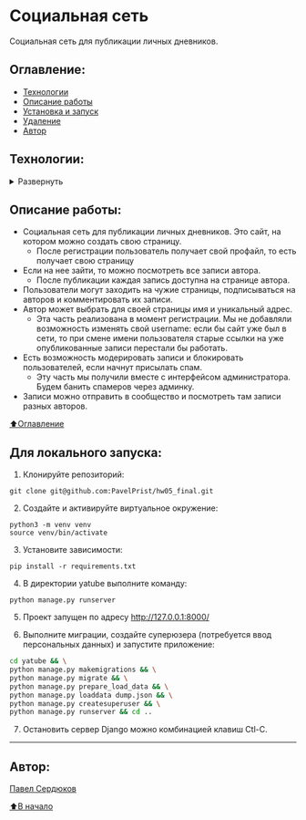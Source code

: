 # Социальная сеть

Социальная сеть для публикации личных дневников. 



## Оглавление:
- [Технологии](#технологии)
- [Описание работы](#описание-работы)
- [Установка и запуск](#установка-и-запуск)
- [Удаление](#удаление)
- [Автор](#автор)



## Технологии:
<details><summary>Развернуть</summary>

**Языки программирования, библиотеки и модули:**

[![Python](https://img.shields.io/badge/python-3.7%20%7C%203.8%20%7C%203.9%20%7C%203.10%20%7C%203.11-blue?logo=python)](https://www.python.org/)
[![Requests](https://img.shields.io/badge/-Requests:_HTTP_for_Humans™-464646?logo=Python)](https://pypi.org/project/requests/)
[![Pillow](https://img.shields.io/badge/-Pillow-464646?logo=Python)](https://pypi.org/project/Pillow/)

[![HTML](https://img.shields.io/badge/-HTML-464646?logo=HTML)](https://html.spec.whatwg.org/multipage/)


**Фреймворк, расширения и библиотеки:**

[![Django](https://img.shields.io/badge/-Django-464646?logo=Django)](https://www.djangoproject.com/)
[![sorl-thumbnail](https://img.shields.io/badge/-sorl--thumbnail-464646?logo=sorl-thumbnail)](https://sorl-thumbnail.readthedocs.io/en/latest/)


**База данных:**

[![SQLite3](https://img.shields.io/badge/-SQLite3-464646?logo=SQLite)](https://www.sqlite.com/version3.html)
[![PostgreSQL](https://img.shields.io/badge/-PostgreSQL-464646?logo=PostgreSQL)](https://www.postgresql.org/)



**Тестирование:**

[![Pytest](https://img.shields.io/badge/-Pytest-464646?logo=Pytest)](https://docs.pytest.org/en/latest/)
[![Pytest-cov](https://img.shields.io/badge/-Pytest--cov-464646?logo=Pytest)](https://pytest-cov.readthedocs.io/en/latest/)
[![Coverage](https://img.shields.io/badge/-Coverage-464646?logo=Python)](https://coverage.readthedocs.io/en/latest/)



[⬆️Оглавление](#оглавление)
</details>



## Описание работы:
- Социальная сеть для публикации личных дневников. Это сайт, на котором можно создать свою страницу.
  - После регистрации пользователь получает свой профайл, то есть получает свою страницу
- Если на нее зайти, то можно посмотреть все записи автора.
  - После публикации каждая запись доступна на странице автора.
- Пользователи могут заходить на чужие страницы, подписываться на авторов и комментировать их записи.
- Автор может выбрать для своей страницы имя и уникальный адрес.
  - Эта часть реализована в момент регистрации. Мы не добавляли возможность изменять свой username: если бы сайт уже был в сети, то при смене имени пользователя старые ссылки на уже опубликованные записи перестали бы работать.
- Есть возможность модерировать записи и блокировать пользователей, если начнут присылать спам.
  - Эту часть мы получили вместе с интерфейсом администратора. Будем банить спамеров через админку.
- Записи можно отправить в сообщество и посмотреть там записи разных авторов.

[⬆️Оглавление](#оглавление)


## Для локального запуска:
1. Клонируйте репозиторий:
```
git clone git@github.com:PavelPrist/hw05_final.git
```
2. Создайте и активируйте виртуальное окружение:
```
python3 -m venv venv
source venv/bin/activate
```
3. Установите зависимости:
```
pip install -r requirements.txt
```
4. В директории yatube выполните команду:
```
python manage.py runserver
```
5. Проект запущен по адресу http://127.0.0.1:8000/

6. Выполните миграции, создайте суперюзера (потребуется ввод персональных данных) и запустите приложение:
```bash
cd yatube && \
python manage.py makemigrations && \
python manage.py migrate && \
python manage.py prepare_load_data && \
python manage.py loaddata dump.json && \
python manage.py createsuperuser && \
python manage.py runserver && cd ..
```


7. Остановить сервер Django можно комбинацией клавиш Ctl-C.
<hr></details>



## Автор:
[Павел Сердюков](https://github.com/PavelPrist/)

[⬆️В начало](#социальная-сеть)